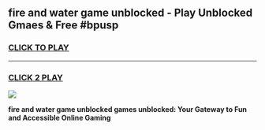 
## fire and water game unblocked - Play Unblocked Gmaes & Free #bpusp
<h3>
<a href="https://news.freeplayer.one?title=fire_and_water_game_unblocked&ref=03M">CLICK TO PLAY</a></h3>
<hr>

<h3>
<a href="https://news.freeplayer.one?title=fire_and_water_game_unblocked&ref=03M">CLICK 2 PLAY</a>
  
</h3>

<a href="https://news.freeplayer.one?title=fire_and_water_game_unblocked&ref=03M"><img src="https://clearcache.store/games.png"></a>


**fire and water game unblocked games unblocked: Your Gateway to Fun and Accessible Online Gaming**

